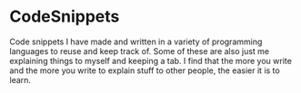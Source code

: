 # CodeSnippets

Code snippets I have made and written in a variety of programming languages to reuse and keep track of. Some of these are also just me explaining things to myself and keeping a tab. I find that the more you write and the more you write to explain stuff to other people, the easier it is to learn. 


